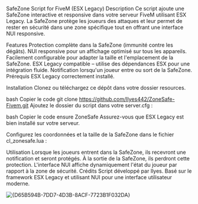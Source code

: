 SafeZone Script for FiveM (ESX Legacy)
Description
Ce script ajoute une SafeZone interactive et responsive dans votre serveur FiveM utilisant ESX Legacy. La SafeZone protège les joueurs des attaques et leur permet de rester en sécurité dans une zone spécifique tout en offrant une interface NUI responsive.

Features
Protection complète dans la SafeZone (immunité contre les dégâts).
NUI responsive pour un affichage optimisé sur tous les appareils.
Facilement configurable pour adapter la taille et l'emplacement de la SafeZone.
ESX Legacy compatible – utilise des dépendances ESX pour une intégration fluide.
Notification lorsqu'un joueur entre ou sort de la SafeZone.
Prérequis
ESX Legacy correctement installé.

Installation
Clonez ou téléchargez ce dépôt dans votre dossier resources.

bash
Copier le code
git clone https://github.com/Ilyes442/ZoneSafe-Fivem.git
Ajoutez le dossier du script dans votre server.cfg :

bash
Copier le code
ensure ZoneSafe
Assurez-vous que ESX Legacy est bien installé sur votre serveur.

Configurez les coordonnées et la taille de la SafeZone dans le fichier cl_zonesafe.lua :

Utilisation
Lorsque les joueurs entrent dans la SafeZone, ils recevront une notification et seront protégés.
À la sortie de la SafeZone, ils perdront cette protection.
L'interface NUI affiche dynamiquement l'état du joueur par rapport à la zone de sécurité.
Crédits
Script développé par Ilyes.
Basé sur le framework ESX Legacy et utilisant NUI pour une interface utilisateur moderne.



![{D65B594B-7DD7-4D3B-8ACF-7723B1F032DA}](https://github.com/user-attachments/assets/3d610efd-c717-47b3-a341-eb3da8d1a95f)

